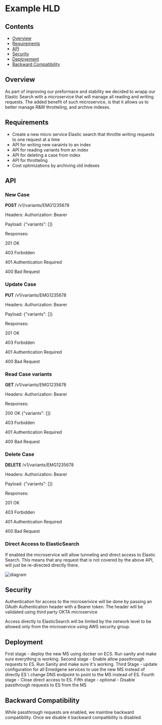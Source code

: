 # Example HLD

## Contents

* [Overview](#overview)
* [Requirements](#requirements)
* [API](#api) 
* [Security](#security) 
* [Deployement](#deployment) 
* [Backward Compatibility](#backward-compatibility) 


## Overview 
As part of improving our preformace and stability we decided to wrapp our Elastic Search with a microservice that will manage all reading and writing requests. 
The added benefit of such microservice, is that it allows us to better manage R&W throtteling, and archive indexes.



## Requirements
* Create a new micro service Elastic search that throttle writing requests to one request at a time
* API for writing new varaints to an index
* API for reading variants from an index
* API for deleting a case from index
* API for throtteling 
* Cost optimizations by archiving old indexes


## API 
 
### New Case
**POST** /v1/variants/EMG1235678

Headers: Authorization: Bearer <token>

Payload: {"variants": [<list of variants data>]}

Responses:

201 OK

403 Forbidden

401 Authentication Required

400 Bad Request

### Update Case
**PUT** /v1/variants/EMG1235678

Headers: Authorization: Bearer <token>

Payload: {"variants": [<list of variants data>]}

Responses:

201 OK

403 Forbidden

401 Authentication Required

400 Bad Request

### Read Case variants
**GET** /v1/variants/EMG1235678

Headers: Authorization: Bearer <token>

Responses:

200 OK
{"variants": [<list of variants data>]}

403 Forbidden

401 Authentication Required

400 Bad Request


### Delete Case
**DELETE** /v1/variants/EMG1235678

Headers: Authorization: Bearer <token>

Payload: {"variants": [<list of variants data>]}

Responses:

201 OK

403 Forbidden

401 Authentication Required

400 Bad Request
 
 
### Direct Access to ElasticSearch
If enabled the microservice will allow tunneling and direct access to Elastic Search. This means that any request that is not covered by the above API, will just be re-directed directly there. 


![diagram](http://www.plantuml.com/plantuml/svg/3SKn3W9120NGtbFe0HnwUqkhFG4YsI4PcCqVqCJJwslUnK96lRGmpZtpM3SYyAVjbhsUjHGo8pMooNHYjxpg5qm9jh3OoNcbWkxZlycc3EaF4ynDyJRHTepoqmy0)


## Security

Authentication for access to the microserivice will be done by passing an OAuth Authentication header with a Bearer token. The header will be validated using third party OKTA microservice

Access directly to ElasticSearch will be limited by the network level to be allowed only from the microservice using AWS security group.

## Deployment
First stage - deploy the new MS using docker on ECS. Run sanity and make sure everything is working.
Second stage - Enable allow passthrough requests to ES. Run Sanity and make sure it's working.
Third Stage - update configuration for all Emedgene services to use the new MS instead of directly ES \ change DNS endpoint to point to the MS instead of ES. 
Fourth stage - Close direct access to ES.
Fifth stage - optional - Disable passthrough requests to ES from the MS

## Backward Compatibility
While passthrough requests are enabled, we maintine backward compatibility. Once we disable it backward compatibility is disabled. 



